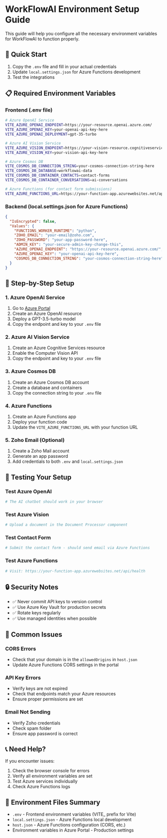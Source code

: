 # WorkFlowAI Environment Setup Guide

This guide will help you configure all the necessary environment variables for WorkFlowAI to function properly.

## 🚀 Quick Start

1. Copy the `.env` file and fill in your actual credentials
2. Update `local.settings.json` for Azure Functions development
3. Test the integrations

## 📋 Required Environment Variables

### Frontend (.env file)

```bash
# Azure OpenAI Service
VITE_AZURE_OPENAI_ENDPOINT=https://your-resource.openai.azure.com/
VITE_AZURE_OPENAI_KEY=your-openai-api-key-here
VITE_AZURE_OPENAI_DEPLOYMENT=gpt-35-turbo

# Azure AI Vision Service
VITE_AZURE_VISION_ENDPOINT=https://your-vision-resource.cognitiveservices.azure.com/
VITE_AZURE_VISION_KEY=your-vision-api-key-here

# Azure Cosmos DB
VITE_COSMOS_DB_CONNECTION_STRING=your-cosmos-connection-string-here
VITE_COSMOS_DB_DATABASE=workflowai-data
VITE_COSMOS_DB_CONTAINER_CONTACTS=contact-forms
VITE_COSMOS_DB_CONTAINER_CONVERSATIONS=ai-conversations

# Azure Functions (for contact form submissions)
VITE_AZURE_FUNCTIONS_URL=https://your-function-app.azurewebsites.net/api
```

### Backend (local.settings.json for Azure Functions)

```json
{
  "IsEncrypted": false,
  "Values": {
    "FUNCTIONS_WORKER_RUNTIME": "python",
    "ZOHO_EMAIL": "your-email@zoho.com",
    "ZOHO_PASSWORD": "your-app-password-here",
    "ADMIN_KEY": "your-secure-admin-key-change-this",
    "AZURE_OPENAI_ENDPOINT": "https://your-resource.openai.azure.com/",
    "AZURE_OPENAI_KEY": "your-openai-api-key-here",
    "COSMOS_DB_CONNECTION_STRING": "your-cosmos-connection-string-here"
  }
}
```

## 🔧 Step-by-Step Setup

### 1. Azure OpenAI Service

1. Go to [Azure Portal](https://portal.azure.com)
2. Create an Azure OpenAI resource
3. Deploy a GPT-3.5-turbo model
4. Copy the endpoint and key to your `.env` file

### 2. Azure AI Vision Service

1. Create an Azure Cognitive Services resource
2. Enable the Computer Vision API
3. Copy the endpoint and key to your `.env` file

### 3. Azure Cosmos DB

1. Create an Azure Cosmos DB account
2. Create a database and containers
3. Copy the connection string to your `.env` file

### 4. Azure Functions

1. Create an Azure Functions app
2. Deploy your function code
3. Update the `VITE_AZURE_FUNCTIONS_URL` with your function URL

### 5. Zoho Email (Optional)

1. Create a Zoho Mail account
2. Generate an app password
3. Add credentials to both `.env` and `local.settings.json`

## 🧪 Testing Your Setup

### Test Azure OpenAI

```bash
# The AI chatbot should work in your browser
```

### Test Azure Vision

```bash
# Upload a document in the Document Processor component
```

### Test Contact Form

```bash
# Submit the contact form - should send email via Azure Functions
```

### Test Azure Functions

```bash
# Visit: https://your-function-app.azurewebsites.net/api/health
```

## 🔒 Security Notes

- ✅ Never commit API keys to version control
- ✅ Use Azure Key Vault for production secrets
- ✅ Rotate keys regularly
- ✅ Use managed identities when possible

## 🚨 Common Issues

### CORS Errors

- Check that your domain is in the `allowedOrigins` in `host.json`
- Update Azure Functions CORS settings in the portal

### API Key Errors

- Verify keys are not expired
- Check that endpoints match your Azure resources
- Ensure proper permissions are set

### Email Not Sending

- Verify Zoho credentials
- Check spam folder
- Ensure app password is correct

## 📞 Need Help?

If you encounter issues:

1. Check the browser console for errors
2. Verify all environment variables are set
3. Test Azure services individually
4. Check Azure Functions logs

## 🔄 Environment Files Summary

- `.env` - Frontend environment variables (VITE\_ prefix for Vite)
- `local.settings.json` - Azure Functions local development
- `host.json` - Azure Functions configuration (CORS, etc.)
- Environment variables in Azure Portal - Production settings
